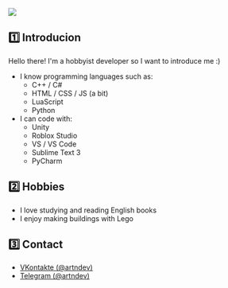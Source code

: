 
![](https://i.postimg.cc/2jc2PPpT/header.png)

## 1️⃣ Introducion
Hello there! I'm a hobbyist developer so I want to introduce me :)
- I know programming languages such as:
  - C++ / C#
  - HTML / CSS / JS (a bit)
  - LuaScript
  - Python
- I can code with:
  - Unity
  - Roblox Studio
  - VS / VS Code
  - Sublime Text 3
  - PyCharm

## 2️⃣ Hobbies
- I love studying and reading English books
- I enjoy making buildings with Lego
 
## 3️⃣ Contact
- [VKontakte (@artndev)](https://vk.com/artndev)
- [Telegram (@artndev)](https://t.me/artndev)

     
       





